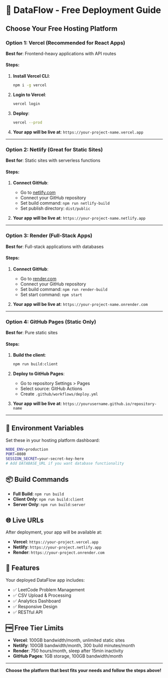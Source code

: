 # 🚀 DataFlow - Free Deployment Guide

## Choose Your Free Hosting Platform

### Option 1: **Vercel** (Recommended for React Apps)
**Best for**: Frontend-heavy applications with API routes

#### Steps:
1. **Install Vercel CLI**:
   ```bash
   npm i -g vercel
   ```

2. **Login to Vercel**:
   ```bash
   vercel login
   ```

3. **Deploy**:
   ```bash
   vercel --prod
   ```

4. **Your app will be live at**: `https://your-project-name.vercel.app`

---

### Option 2: **Netlify** (Great for Static Sites)
**Best for**: Static sites with serverless functions

#### Steps:
1. **Connect GitHub**:
   - Go to [netlify.com](https://netlify.com)
   - Connect your GitHub repository
   - Set build command: `npm run netlify-build`
   - Set publish directory: `dist/public`

2. **Your app will be live at**: `https://your-project-name.netlify.app`

---

### Option 3: **Render** (Full-Stack Apps)
**Best for**: Full-stack applications with databases

#### Steps:
1. **Connect GitHub**:
   - Go to [render.com](https://render.com)
   - Connect your GitHub repository
   - Set build command: `npm run render-build`
   - Set start command: `npm start`

2. **Your app will be live at**: `https://your-project-name.onrender.com`

---

### Option 4: **GitHub Pages** (Static Only)
**Best for**: Pure static sites

#### Steps:
1. **Build the client**:
   ```bash
   npm run build:client
   ```

2. **Deploy to GitHub Pages**:
   - Go to repository Settings > Pages
   - Select source: GitHub Actions
   - Create `.github/workflows/deploy.yml`

3. **Your app will be live at**: `https://yourusername.github.io/repository-name`

---

## 🔧 Environment Variables

Set these in your hosting platform dashboard:

```bash
NODE_ENV=production
PORT=8080
SESSION_SECRET=your-secret-key-here
# Add DATABASE_URL if you want database functionality
```

## 📦 Build Commands

- **Full Build**: `npm run build`
- **Client Only**: `npm run build:client`
- **Server Only**: `npm run build:server`

## 🌐 Live URLs

After deployment, your app will be available at:
- **Vercel**: `https://your-project.vercel.app`
- **Netlify**: `https://your-project.netlify.app`
- **Render**: `https://your-project.onrender.com`

## 🎯 Features

Your deployed DataFlow app includes:
- ✅ LeetCode Problem Management
- ✅ CSV Upload & Processing
- ✅ Analytics Dashboard
- ✅ Responsive Design
- ✅ RESTful API

## 🆓 Free Tier Limits

- **Vercel**: 100GB bandwidth/month, unlimited static sites
- **Netlify**: 100GB bandwidth/month, 300 build minutes/month
- **Render**: 750 hours/month, sleep after 15min inactivity
- **GitHub Pages**: 1GB storage, 100GB bandwidth/month

---

**Choose the platform that best fits your needs and follow the steps above!**
